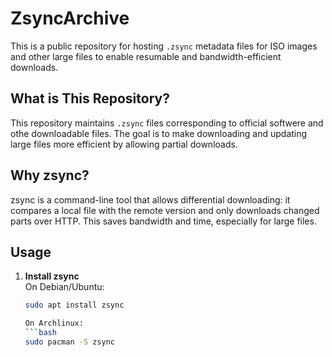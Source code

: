 # ZsyncArchive

This is a public repository for hosting `.zsync` metadata files for ISO images and other large files to enable resumable and bandwidth-efficient downloads.

## What is This Repository?

This repository maintains `.zsync` files corresponding to official softwere and othe downloadable files. The goal is to make downloading and updating large files more efficient by allowing partial downloads.

## Why zsync?

zsync is a command-line tool that allows differential downloading: it compares a local file with the remote version and only downloads changed parts over HTTP. This saves bandwidth and time, especially for large files.

## Usage

1. **Install zsync**  
   On Debian/Ubuntu:  
   ```bash
   sudo apt install zsync

   On Archlinux:  
   ```bash
   sudo pacman -S zsync
